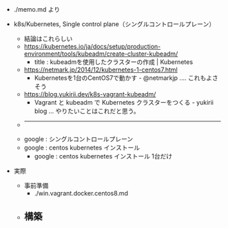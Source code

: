 - ./memo.md より
- k8s/Kubernetes, Single control plane（シングルコントロールプレーン）
    - 結論はこれらしい
    - https://kubernetes.io/ja/docs/setup/production-environment/tools/kubeadm/create-cluster-kubeadm/
        - title : kubeadmを使用したクラスターの作成 | Kubernetes
    - https://netmark.jp/2014/12/kubernetes-1-centos7.html
        - Kubernetesを1台のCentOS7で動かす - @netmarkjp .... これもよさそう
    - https://blog.yukirii.dev/k8s-vagrant-kubeadm/    
        - Vagrant と kubeadm で Kubernetes クラスターをつくる - yukirii blog ... やりたいことはこれだと思う。
    - ****
    - google : シングルコントロールプレーン
    - google : centos kubernetes インストール
        - google : centos kubernetes インストール 1台だけ


- 実際
    - 事前準備
        - ./win.vagrant.docker.centos8.md
    - 構築
        - 